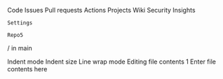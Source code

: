 
Code
Issues
Pull requests
Actions
Projects
Wiki
Security
Insights

    Settings

    Repo5

/
in
main

Indent mode
Indent size
Line wrap mode
Editing file contents
1
Enter file contents here
